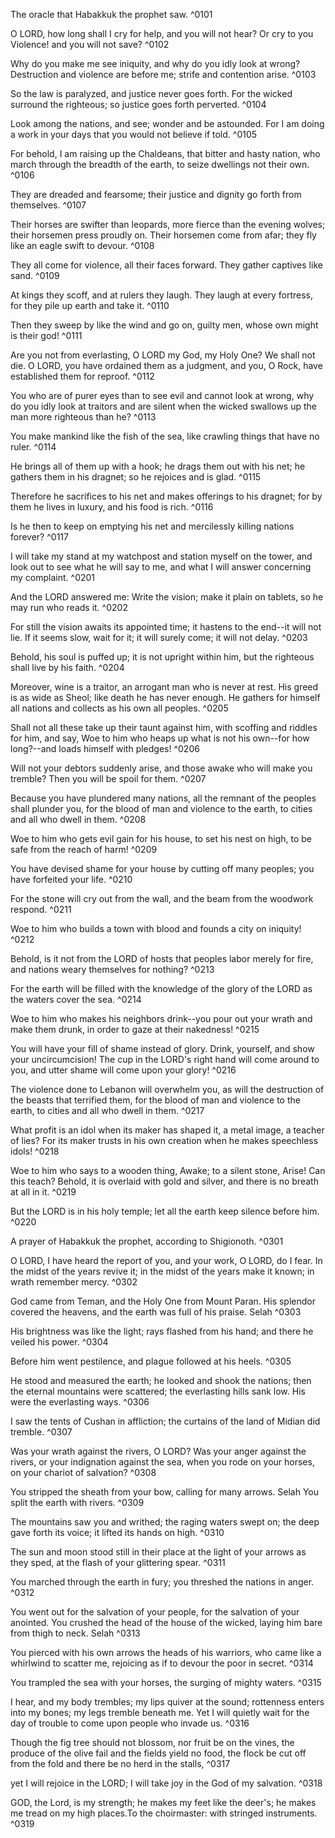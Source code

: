 The oracle that Habakkuk the prophet saw. ^0101

O LORD, how long shall I cry for help, and you will not hear? Or cry to you Violence! and you will not save? ^0102

Why do you make me see iniquity, and why do you idly look at wrong? Destruction and violence are before me; strife and contention arise. ^0103

So the law is paralyzed, and justice never goes forth. For the wicked surround the righteous; so justice goes forth perverted. ^0104

Look among the nations, and see; wonder and be astounded. For I am doing a work in your days that you would not believe if told. ^0105

For behold, I am raising up the Chaldeans, that bitter and hasty nation, who march through the breadth of the earth, to seize dwellings not their own. ^0106

They are dreaded and fearsome; their justice and dignity go forth from themselves. ^0107

Their horses are swifter than leopards, more fierce than the evening wolves; their horsemen press proudly on. Their horsemen come from afar; they fly like an eagle swift to devour. ^0108

They all come for violence, all their faces forward. They gather captives like sand. ^0109

At kings they scoff, and at rulers they laugh. They laugh at every fortress, for they pile up earth and take it. ^0110

Then they sweep by like the wind and go on, guilty men, whose own might is their god! ^0111

Are you not from everlasting, O LORD my God, my Holy One? We shall not die. O LORD, you have ordained them as a judgment, and you, O Rock, have established them for reproof. ^0112

You who are of purer eyes than to see evil and cannot look at wrong, why do you idly look at traitors and are silent when the wicked swallows up the man more righteous than he? ^0113

You make mankind like the fish of the sea, like crawling things that have no ruler. ^0114

He brings all of them up with a hook; he drags them out with his net; he gathers them in his dragnet; so he rejoices and is glad. ^0115

Therefore he sacrifices to his net and makes offerings to his dragnet; for by them he lives in luxury, and his food is rich. ^0116

Is he then to keep on emptying his net and mercilessly killing nations forever? ^0117


I will take my stand at my watchpost and station myself on the tower, and look out to see what he will say to me, and what I will answer concerning my complaint. ^0201

And the LORD answered me: Write the vision; make it plain on tablets, so he may run who reads it. ^0202

For still the vision awaits its appointed time; it hastens to the end--it will not lie. If it seems slow, wait for it; it will surely come; it will not delay. ^0203

Behold, his soul is puffed up; it is not upright within him, but the righteous shall live by his faith. ^0204

Moreover, wine is a traitor, an arrogant man who is never at rest. His greed is as wide as Sheol; like death he has never enough. He gathers for himself all nations and collects as his own all peoples. ^0205

Shall not all these take up their taunt against him, with scoffing and riddles for him, and say, Woe to him who heaps up what is not his own--for how long?--and loads himself with pledges! ^0206

Will not your debtors suddenly arise, and those awake who will make you tremble? Then you will be spoil for them. ^0207

Because you have plundered many nations, all the remnant of the peoples shall plunder you, for the blood of man and violence to the earth, to cities and all who dwell in them. ^0208

Woe to him who gets evil gain for his house, to set his nest on high, to be safe from the reach of harm! ^0209

You have devised shame for your house by cutting off many peoples; you have forfeited your life. ^0210

For the stone will cry out from the wall, and the beam from the woodwork respond. ^0211

Woe to him who builds a town with blood and founds a city on iniquity! ^0212

Behold, is it not from the LORD of hosts that peoples labor merely for fire, and nations weary themselves for nothing? ^0213

For the earth will be filled with the knowledge of the glory of the LORD as the waters cover the sea. ^0214

Woe to him who makes his neighbors drink--you pour out your wrath and make them drunk, in order to gaze at their nakedness! ^0215

You will have your fill of shame instead of glory. Drink, yourself, and show your uncircumcision! The cup in the LORD's right hand will come around to you, and utter shame will come upon your glory! ^0216

The violence done to Lebanon will overwhelm you, as will the destruction of the beasts that terrified them, for the blood of man and violence to the earth, to cities and all who dwell in them. ^0217

What profit is an idol when its maker has shaped it, a metal image, a teacher of lies? For its maker trusts in his own creation when he makes speechless idols! ^0218

Woe to him who says to a wooden thing, Awake; to a silent stone, Arise! Can this teach? Behold, it is overlaid with gold and silver, and there is no breath at all in it. ^0219

But the LORD is in his holy temple; let all the earth keep silence before him. ^0220


A prayer of Habakkuk the prophet, according to Shigionoth. ^0301

O LORD, I have heard the report of you, and your work, O LORD, do I fear. In the midst of the years revive it; in the midst of the years make it known; in wrath remember mercy. ^0302

God came from Teman, and the Holy One from Mount Paran. His splendor covered the heavens, and the earth was full of his praise. Selah ^0303

His brightness was like the light; rays flashed from his hand; and there he veiled his power. ^0304

Before him went pestilence, and plague followed at his heels. ^0305

He stood and measured the earth; he looked and shook the nations; then the eternal mountains were scattered; the everlasting hills sank low. His were the everlasting ways. ^0306

I saw the tents of Cushan in affliction; the curtains of the land of Midian did tremble. ^0307

Was your wrath against the rivers, O LORD? Was your anger against the rivers, or your indignation against the sea, when you rode on your horses, on your chariot of salvation? ^0308

You stripped the sheath from your bow, calling for many arrows. Selah You split the earth with rivers. ^0309

The mountains saw you and writhed; the raging waters swept on; the deep gave forth its voice; it lifted its hands on high. ^0310

The sun and moon stood still in their place at the light of your arrows as they sped, at the flash of your glittering spear. ^0311

You marched through the earth in fury; you threshed the nations in anger. ^0312

You went out for the salvation of your people, for the salvation of your anointed. You crushed the head of the house of the wicked, laying him bare from thigh to neck. Selah ^0313

You pierced with his own arrows the heads of his warriors, who came like a whirlwind to scatter me, rejoicing as if to devour the poor in secret. ^0314

You trampled the sea with your horses, the surging of mighty waters. ^0315

I hear, and my body trembles; my lips quiver at the sound; rottenness enters into my bones; my legs tremble beneath me. Yet I will quietly wait for the day of trouble to come upon people who invade us. ^0316

Though the fig tree should not blossom, nor fruit be on the vines, the produce of the olive fail and the fields yield no food, the flock be cut off from the fold and there be no herd in the stalls, ^0317

yet I will rejoice in the LORD; I will take joy in the God of my salvation. ^0318

GOD, the Lord, is my strength; he makes my feet like the deer's; he makes me tread on my high places.To the choirmaster: with stringed instruments. ^0319